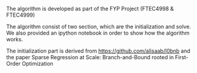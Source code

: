 The algorithm is developed as part of the FYP Project (FTEC4998 & FTEC4999)

The algorithm consist of two section, which are the initialization and solve. We also provided an ipython notebook in order to show how the algorithm works. 

The initialization part is derived from https://github.com/alisaab/l0bnb and the paper Sparse Regression at Scale: Branch-and-Bound rooted in First-Order Optimization

